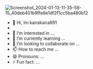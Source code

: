 ![Screenshot_2024-01-13-11-35-58-15_40deb401b9ffe8e1df2f1cc5ba480b12](https://github.com/SanjayKumar591/SanjayKumar591/assets/156685264/250253a8-308c-45ae-8b95-c548af75dd52)
- 👋 Hi, Im kairakaira891
- 
- 👀 I’m interested in ...
- 🌱 I’m currently learning ...
- 💞️ I’m looking to collaborate on ...
- 📫 How to reach me ...
- 😄 Pronouns: ...
- ⚡ Fun fact: ...

<!---
SanjayKumar591/SanjayKumar591 is a ✨ special ✨ repository because its `README.md` (this file) appears on your GitHub profile.
You can click the Preview link to take a look at your changes.
--->
